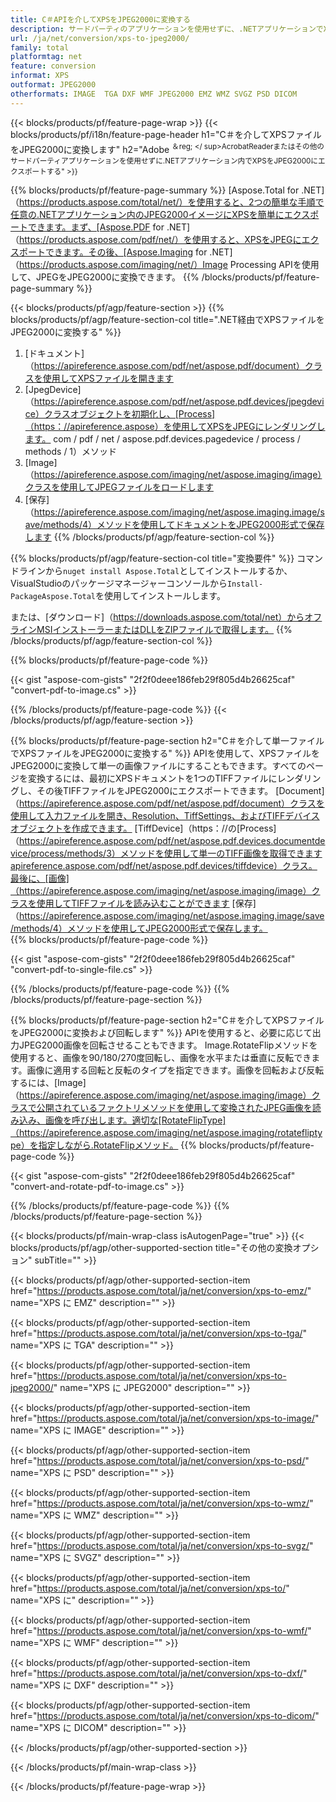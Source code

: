 ```yaml
---
title: C＃APIを介してXPSをJPEG2000に変換する
description: サードパーティのアプリケーションを使用せずに、.NETアプリケーションでXPSをJPEG2000にエクスポートします
url: /ja/net/conversion/xps-to-jpeg2000/
family: total
platformtag: net
feature: conversion
informat: XPS
outformat: JPEG2000
otherformats: IMAGE  TGA DXF WMF JPEG2000 EMZ WMZ SVGZ PSD DICOM
---
```

{{< blocks/products/pf/feature-page-wrap >}}
{{< blocks/products/pf/i18n/feature-page-header h1="C＃を介してXPSファイルをJPEG2000に変換します" h2="Adobe <sup>＆reg; </ sup>AcrobatReaderまたはその他のサードパーティアプリケーションを使用せずに.NETアプリケーション内でXPSをJPEG2000にエクスポートする" >}}

{{% blocks/products/pf/feature-page-summary %}}
[Aspose.Total for .NET]（https://products.aspose.com/total/net/）を使用すると、2つの簡単な手順で任意の.NETアプリケーション内のJPEG2000イメージにXPSを簡単にエクスポートできます。まず、[Aspose.PDF for .NET]（https://products.aspose.com/pdf/net/）を使用すると、XPSをJPEGにエクスポートできます。その後、[Aspose.Imaging for .NET]（https://products.aspose.com/imaging/net/）Image Processing APIを使用して、JPEGをJPEG2000に変換できます。
{{% /blocks/products/pf/feature-page-summary  %}}

{{< blocks/products/pf/agp/feature-section >}}
{{% blocks/products/pf/agp/feature-section-col title=".NET経由でXPSファイルをJPEG2000に変換する" %}}
1. [ドキュメント]（https://apireference.aspose.com/pdf/net/aspose.pdf/document）クラスを使用してXPSファイルを開きます
2. [JpegDevice]（https://apireference.aspose.com/pdf/net/aspose.pdf.devices/jpegdevice）クラスオブジェクトを初期化し、[Process]（https：//apireference.aspose）を使用してXPSをJPEGにレンダリングします。 com / pdf / net / aspose.pdf.devices.pagedevice / process / methods / 1）メソッド
3. [Image]（https://apireference.aspose.com/imaging/net/aspose.imaging/image）クラスを使用してJPEGファイルをロードします
4. [保存]（https://apireference.aspose.com/imaging/net/aspose.imaging.image/save/methods/4）メソッドを使用してドキュメントをJPEG2000形式で保存します
{{% /blocks/products/pf/agp/feature-section-col %}}

{{% blocks/products/pf/agp/feature-section-col title="変換要件" %}}
コマンドラインから```nuget install Aspose.Total```としてインストールするか、VisualStudioのパッケージマネージャーコンソールから```Install-PackageAspose.Total```を使用してインストールします。

または、[ダウンロード]（https://downloads.aspose.com/total/net）からオフラインMSIインストーラーまたはDLLをZIPファイルで取得します。
{{% /blocks/products/pf/agp/feature-section-col %}}

{{% blocks/products/pf/feature-page-code %}}

{{< gist "aspose-com-gists" "2f2f0deee186feb29f805d4b26625caf" "convert-pdf-to-image.cs" >}}

{{% /blocks/products/pf/feature-page-code %}}
{{< /blocks/products/pf/agp/feature-section >}}

{{% blocks/products/pf/feature-page-section  h2="C＃を介して単一ファイルでXPSファイルをJPEG2000に変換する" %}}
APIを使用して、XPSファイルをJPEG2000に変換して単一の画像ファイルにすることもできます。すべてのページを変換するには、最初にXPSドキュメントを1つのTIFFファイルにレンダリングし、その後TIFFファイルをJPEG2000にエクスポートできます。 [Document]（https://apireference.aspose.com/pdf/net/aspose.pdf/document）クラスを使用して入力ファイルを開き、Resolution、TiffSettings、およびTIFFデバイスオブジェクトを作成できます。 [TiffDevice]（https：//の[Process]（https://apireference.aspose.com/pdf/net/aspose.pdf.devices.documentdevice/process/methods/3）メソッドを使用して単一のTIFF画像を取得できますapireference.aspose.com/pdf/net/aspose.pdf.devices/tiffdevice）クラス。最後に、[画像]（https://apireference.aspose.com/imaging/net/aspose.imaging/image）クラスを使用してTIFFファイルを読み込むことができます
[保存]（https://apireference.aspose.com/imaging/net/aspose.imaging.image/save/methods/4）メソッドを使用してJPEG2000形式で保存します。  
{{% blocks/products/pf/feature-page-code %}}

{{< gist "aspose-com-gists" "2f2f0deee186feb29f805d4b26625caf" "convert-pdf-to-single-file.cs" >}}
{{% /blocks/products/pf/feature-page-code  %}}
{{% /blocks/products/pf/feature-page-section %}}

{{% blocks/products/pf/feature-page-section  h2="C＃を介してXPSファイルをJPEG2000に変換および回転します" %}}
APIを使用すると、必要に応じて出力JPEG2000画像を回転させることもできます。 Image.RotateFlipメソッドを使用すると、画像を90/180/270度回転し、画像を水平または垂直に反転できます。画像に適用する回転と反転のタイプを指定できます。画像を回転および反転するには、[Image]（https://apireference.aspose.com/imaging/net/aspose.imaging/image）クラスで公開されているファクトリメソッドを使用して変換されたJPEG画像を読み込み、画像を呼び出します。適切な[RotateFlipType]（https://apireference.aspose.com/imaging/net/aspose.imaging/rotatefliptype）を指定しながら.RotateFlipメソッド。 
{{% blocks/products/pf/feature-page-code %}}

{{< gist "aspose-com-gists" "2f2f0deee186feb29f805d4b26625caf" "convert-and-rotate-pdf-to-image.cs" >}}
{{% /blocks/products/pf/feature-page-code  %}}
{{% /blocks/products/pf/feature-page-section %}}

{{< blocks/products/pf/main-wrap-class isAutogenPage="true" >}}
{{< blocks/products/pf/agp/other-supported-section title="その他の変換オプション" subTitle="" >}}

{{< blocks/products/pf/agp/other-supported-section-item href="https://products.aspose.com/total/ja/net/conversion/xps-to-emz/" name="XPS に EMZ" description="" >}}

{{< blocks/products/pf/agp/other-supported-section-item href="https://products.aspose.com/total/ja/net/conversion/xps-to-tga/" name="XPS に TGA" description="" >}}

{{< blocks/products/pf/agp/other-supported-section-item href="https://products.aspose.com/total/ja/net/conversion/xps-to-jpeg2000/" name="XPS に JPEG2000" description="" >}}

{{< blocks/products/pf/agp/other-supported-section-item href="https://products.aspose.com/total/ja/net/conversion/xps-to-image/" name="XPS に IMAGE" description="" >}}

{{< blocks/products/pf/agp/other-supported-section-item href="https://products.aspose.com/total/ja/net/conversion/xps-to-psd/" name="XPS に PSD" description="" >}}

{{< blocks/products/pf/agp/other-supported-section-item href="https://products.aspose.com/total/ja/net/conversion/xps-to-wmz/" name="XPS に WMZ" description="" >}}

{{< blocks/products/pf/agp/other-supported-section-item href="https://products.aspose.com/total/ja/net/conversion/xps-to-svgz/" name="XPS に SVGZ" description="" >}}

{{< blocks/products/pf/agp/other-supported-section-item href="https://products.aspose.com/total/ja/net/conversion/xps-to/" name="XPS に" description="" >}}

{{< blocks/products/pf/agp/other-supported-section-item href="https://products.aspose.com/total/ja/net/conversion/xps-to-wmf/" name="XPS に WMF" description="" >}}

{{< blocks/products/pf/agp/other-supported-section-item href="https://products.aspose.com/total/ja/net/conversion/xps-to-dxf/" name="XPS に DXF" description="" >}}

{{< blocks/products/pf/agp/other-supported-section-item href="https://products.aspose.com/total/ja/net/conversion/xps-to-dicom/" name="XPS に DICOM" description="" >}}



{{< /blocks/products/pf/agp/other-supported-section >}}

{{< /blocks/products/pf/main-wrap-class >}}

{{< /blocks/products/pf/feature-page-wrap >}}